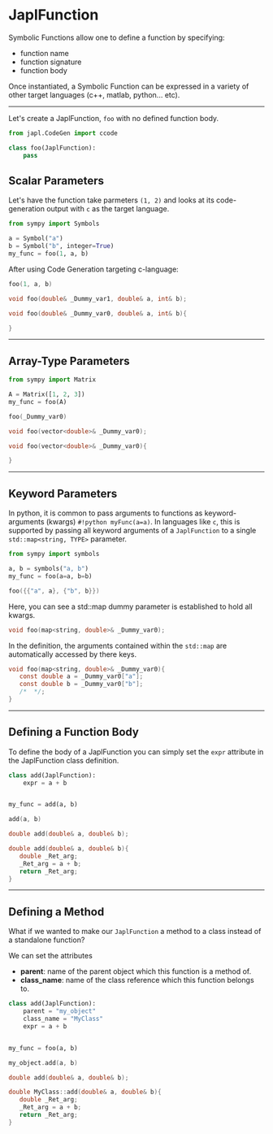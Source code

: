 # JaplFunction

Symbolic Functions allow one to define a function by specifying:

- function name
- function signature
- function body

Once instantiated, a Symbolic Function can be expressed in a variety of other target languages (c++, matlab, python... etc).

---

Let's create a JaplFunction, `foo`
with no defined function body.

```py
from japl.CodeGen import ccode

class foo(JaplFunction):
    pass
```

## Scalar Parameters
Let's have the function take parmeters `(1, 2)` and looks at its code-generation output
with `c` as the target language.
```py
from sympy import Symbols

a = Symbol("a")
b = Symbol("b", integer=True)
my_func = foo(1, a, b)
```
After using Code Generation targeting c-language:
>
```c title="function call:"
foo(1, a, b)
```
```c title="function prototype:"
void foo(double& _Dummy_var1, double& a, int& b);
```
```c title="function definition:"
void foo(double& _Dummy_var0, double& a, int& b){

}
```

---

## Array-Type Parameters

```py
from sympy import Matrix

A = Matrix([1, 2, 3])
my_func = foo(A)
```
>
```c title="function call:"
foo(_Dummy_var0)
```
```c title="function prototype:"
void foo(vector<double>& _Dummy_var0);
```
```c title="function definition:"
void foo(vector<double>& _Dummy_var0){

}
```

---

## Keyword Parameters
In python, it is common to pass arguments to functions as keyword-arguments (kwargs)
`#!python myFunc(a=a)`. In languages like `c`, this is supported by passing all
keyword arguments of a `JaplFunction` to a single `std::map<string, TYPE>` parameter.

```py
from sympy import symbols

a, b = symbols("a, b")
my_func = foo(a=a, b=b)
```
>
```c title="function call:"
foo({{"a", a}, {"b", b}})
```
Here, you can see a std::map dummy parameter is established to hold all kwargs.
```c title="function prototype:"
void foo(map<string, double>& _Dummy_var0);
```
In the definition, the arguments contained within the `std::map` are automatically
accessed by there keys.
```c title="function definition:"
void foo(map<string, double>& _Dummy_var0){
   const double a = _Dummy_var0["a"];
   const double b = _Dummy_var0["b"];
   /*  */;
}
```

---

## Defining a Function Body
To define the body of a JaplFunction you can simply set the `expr` attribute in the
JaplFunction class definition.

```py
class add(JaplFunction):
    expr = a + b


my_func = add(a, b)
```
>
```c title="function call:"
add(a, b)
```
```c title="function prototype:"
double add(double& a, double& b);
```
```c title="function definition:"
double add(double& a, double& b){
   double _Ret_arg;
   _Ret_arg = a + b;
   return _Ret_arg;
}
```

---

## Defining a Method

What if we wanted to make our `JaplFunction` a method to a class instead of
a standalone function?

We can set the attributes

- **parent**: name of the parent object which this function is a method of.
- **class_name**: name of the class reference which this function belongs to.

```py
class add(JaplFunction):
    parent = "my_object"
    class_name = "MyClass"
    expr = a + b


my_func = foo(a, b)
```
>
```c title="function call:"
my_object.add(a, b)
```
```c title="function prototype:"
double add(double& a, double& b);
```
```c title="function definition:"
double MyClass::add(double& a, double& b){
   double _Ret_arg;
   _Ret_arg = a + b;
   return _Ret_arg;
}
```
